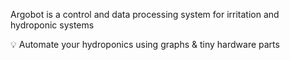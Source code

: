 Argobot is a control and data processing system for irritation and hydroponic systems

💡 Automate your hydroponics using graphs & tiny hardware parts
